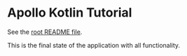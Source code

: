 # Apollo Kotlin Tutorial

See the [root README file](../README.md).

This is the final state of the application with all functionality. 

